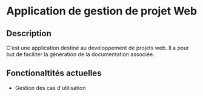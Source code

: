 # Application de gestion de projet Web

## Description

C'est une application destiné au developpement de projets web. Il a pour but de faciliter la génération de la documentation associée.

## Fonctionaltités actuelles

- Gestion des cas d'utilisation

